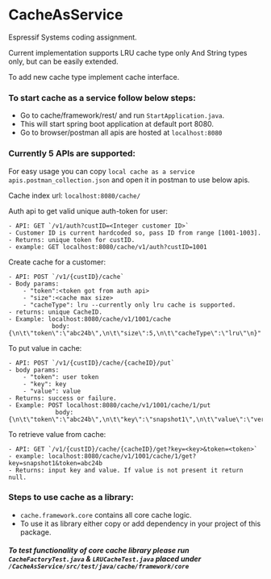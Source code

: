 # CacheAsService
Espressif Systems coding assignment.

Current implementation supports LRU cache type only And String types only, but can be easily extended.

To add new cache type implement cache interface.

### To start cache as a service follow below steps:
- Go to cache/framework/rest/ and run `StartApplication.java`.
- This will start spring boot application at default port 8080.
- Go to browser/postman all apis are hosted at `localhost:8080`

### Currently 5 APIs are supported:
For easy usage you can copy `local cache as a service apis.postman_collection.json` and open it in postman to use below apis.

Cache index url: `localhost:8080/cache/`

Auth api to get valid unique auth-token for user:

	- API: GET `/v1/auth?custID=<Integer customer ID>`
	- Customer ID is current hardcoded so, pass ID from range [1001-1003].
	- Returns: unique token for custID.
	- example: GET localhost:8080/cache/v1/auth?custID=1001

Create cache for a customer:

	- API: POST `/v1/{custID}/cache`
	- Body params:
		- "token":<token got from auth api>
		- "size":<cache max size>
		- "cacheType": lru --currently only lru cache is supported.
	- returns: unique CacheID.
	- Example: localhost:8080/cache/v1/1001/cache
				body:{\n\t\"token\":\"abc24b\",\n\t\"size\":5,\n\t\"cacheType\":\"lru\"\n}"

To put value in cache:

	- API: POST `/v1/{custID}/cache/{cacheID}/put`
	- body params:
		- "token": user token
		- "key": key
		- "value": value
	- Returns: success or failure.
	- Example: POST localhost:8080/cache/v1/1001/cache/1/put
				 body:{\n\t\"token\":\"abc24b\",\n\t\"key\":\"snapshot1\",\n\t\"value\":\"version2\"\n}

To retrieve value from cache:
	
	- API: GET `/v1/{custID}/cache/{cacheID}/get?key=<key>&token=<token>`
	- example: localhost:8080/cache/v1/1001/cache/1/get?key=snapshot1&token=abc24b
	- Returns: input key and value. If value is not present it return null.

### Steps to use cache as a library:
- `cache.framework.core` contains all core cache logic.
- To use it as library either copy or add dependency in your project of this package.

##### To test functionality of core cache library please run `CacheFactoryTest.java` & `LRUCacheTest.java` placed under `/CacheAsService/src/test/java/cache/framework/core`
